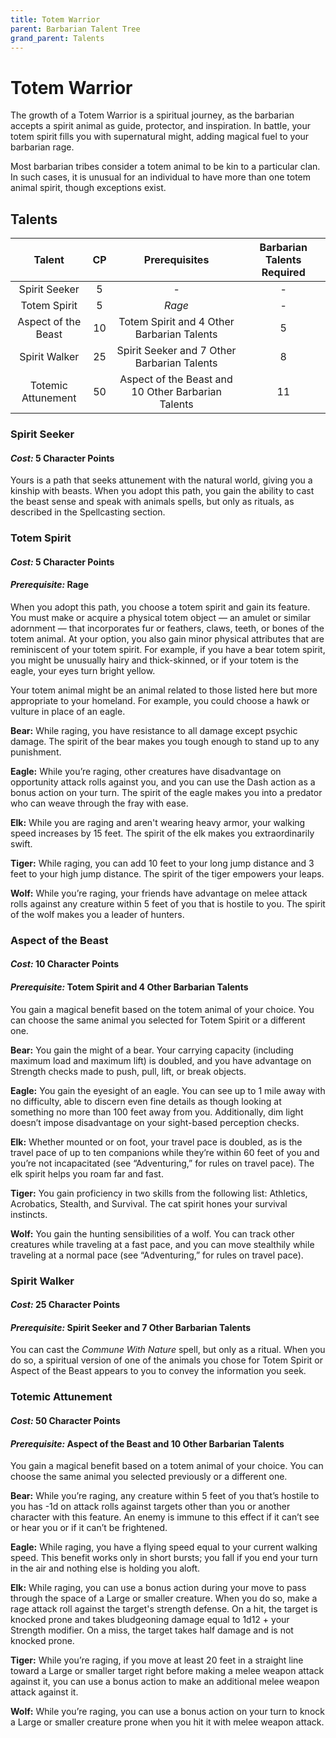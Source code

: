 ```yaml
---
title: Totem Warrior
parent: Barbarian Talent Tree
grand_parent: Talents
---
```


# Totem Warrior
The growth of a Totem Warrior is a spiritual journey, as the barbarian accepts a spirit animal as guide, protector, and inspiration. In battle, your totem spirit fills you with supernatural might, adding magical fuel to your barbarian rage.

Most barbarian tribes consider a totem animal to be kin to a particular clan. In such cases, it is unusual for an individual to have more than one totem animal spirit, though exceptions exist.

## Talents

| Talent | CP | Prerequisites | Barbarian Talents Required |
|:------:|:--:|:-------------:|:--------------------------:|
| Spirit Seeker | 5  | - | - |
| Totem Spirit | 5  | *Rage* | - |
| Aspect of the Beast | 10 | Totem Spirit and 4 Other Barbarian Talents | 5 |
| Spirit Walker | 25 | Spirit Seeker and 7 Other Barbarian Talents | 8 |
| Totemic Attunement | 50 | Aspect of the Beast and 10 Other Barbarian Talents | 11 |

### Spirit Seeker
#### *Cost:* 5 Character Points
Yours is a path that seeks attunement with the natural world, giving you a kinship with beasts. When you adopt this path, you gain the ability to cast the beast sense and speak with animals spells, but only as rituals, as described in the Spellcasting section.

### Totem Spirit
#### *Cost:* 5 Character Points
#### *Prerequisite:* Rage
When you adopt this path, you choose a totem spirit and gain its feature. You must make or acquire a physical totem object — an amulet or similar adornment — that incorporates fur or feathers, claws, teeth, or bones of the totem animal. At your option, you also gain minor physical attributes that are reminiscent of your totem spirit. For example, if you have a bear totem spirit, you might be unusually hairy and thick-skinned, or if your totem is the eagle, your eyes turn bright yellow.

Your totem animal might be an animal related to those listed here but more appropriate to your homeland. For example, you could choose a hawk or vulture in place of an eagle.

**Bear:** While raging, you have resistance to all damage except psychic damage. The spirit of the bear makes you tough enough to stand up to any punishment.

**Eagle:** While you’re raging, other creatures have disadvantage on opportunity attack rolls against you, and you can use the Dash action as a bonus action on your turn. The spirit of the eagle makes you into a predator who can weave through the fray with ease.

**Elk:** While you are raging and aren't wearing heavy armor, your walking speed increases by 15 feet. The spirit of the elk makes you extraordinarily swift.

**Tiger:** While raging, you can add 10 feet to your long jump distance and 3 feet to your high jump distance. The spirit of the tiger empowers your leaps.

**Wolf:** While you’re raging, your friends have advantage on melee attack rolls against any creature within 5 feet of you that is hostile to you. The spirit of the wolf makes you a leader of hunters.

### Aspect of the Beast
#### *Cost:* 10 Character Points
#### *Prerequisite:* Totem Spirit and 4 Other Barbarian Talents
You gain a magical benefit based on the totem animal of your choice. You can choose the same animal you selected for Totem Spirit or a different one.

**Bear:** You gain the might of a bear. Your carrying capacity (including maximum load and maximum lift) is doubled, and you have advantage on Strength checks made to push, pull, lift, or break objects.

**Eagle:** You gain the eyesight of an eagle. You can see up to 1 mile away with no difficulty, able to discern even fine details as though looking at something no more than 100 feet away from you. Additionally, dim light doesn’t impose disadvantage on your sight-based perception checks.

**Elk:** Whether mounted or on foot, your travel pace is doubled, as is the travel pace of up to ten companions while they’re within 60 feet of you and you’re not incapacitated (see “Adventuring,” for rules on travel pace). The elk spirit helps you roam far and fast.

**Tiger:** You gain proficiency in two skills from the following list: Athletics, Acrobatics, Stealth, and Survival. The cat spirit hones your survival instincts.

**Wolf:** You gain the hunting sensibilities of a wolf. You can track other creatures while traveling at a fast pace, and you can move stealthily while traveling at a normal pace (see “Adventuring,” for rules on travel pace).

### Spirit Walker
#### *Cost:* 25 Character Points
#### *Prerequisite:* Spirit Seeker and 7 Other Barbarian Talents
You can cast the *Commune With Nature* spell, but only as a ritual. When you do so, a spiritual version of one of the animals you chose for Totem Spirit or Aspect of the Beast appears to you to convey the information you seek.

### Totemic Attunement
#### *Cost:* 50 Character Points
#### *Prerequisite:* Aspect of the Beast and 10 Other Barbarian Talents
You gain a magical benefit based on a totem animal of your choice. You can choose the same animal you selected previously or a different one.

**Bear:** While you’re raging, any creature within 5 feet of you that’s hostile to you has -1d on attack rolls against targets other than you or another character with this feature. An enemy is immune to this effect if it can’t see or hear you or if it can’t be frightened.

**Eagle:** While raging, you have a flying speed equal to your current walking speed. This benefit works only in short bursts; you fall if you end your turn in the air and nothing else is holding you aloft.

**Elk:** While raging, you can use a bonus action during your move to pass through the space of a Large or smaller creature. When you do so, make a rage attack roll against the target's strength defense. On a hit, the target is knocked prone and takes bludgeoning damage equal to 1d12 + your Strength modifier. On a miss, the target takes half damage and is not knocked prone.

**Tiger:** While you’re raging, if you move at least 20 feet in a straight line toward a Large or smaller target right before making a melee weapon attack against it, you can use a bonus action to make an additional melee weapon attack against it.

**Wolf:** While you’re raging, you can use a bonus action on your turn to knock a Large or smaller creature prone when you hit it with melee weapon attack.

